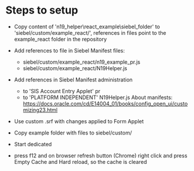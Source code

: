 # Steps to setup
* Copy content of 'n19_helper\react_example\siebel_folder' to 'siebel/custom/example_react/', references in files point to the example_react folder in the repository
* Add references to file in Siebel Manifest files:
	* siebel/custom/example_react/n19_example_pr.js
	* siebel/custom/example_react/N19Helper.js

* Add references in Siebel Manifest administration
	* to 'SIS Account Entry Applet' pr
	* to 'PLATFORM INDEPENDENT' N19Helper.js
About manifests: https://docs.oracle.com/cd/E14004_01/books/config_open_ui/customizing23.html
	
* Use custom .srf with changes applied to Form Applet
* Copy example folder with files to siebel/custom/
* Start dedicated
* press f12 and on browser refresh button (Chrome) right click and press Empty Cache and Hard reload, so the cache is cleared